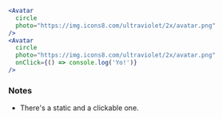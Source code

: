 ```jsx
<Avatar
  circle
  photo="https://img.icons8.com/ultraviolet/2x/avatar.png"
/>
<Avatar
  circle
  photo="https://img.icons8.com/ultraviolet/2x/avatar.png"
  onClick={() => console.log('Yo!')}
/>
```
### Notes

- There's a static and a clickable one.